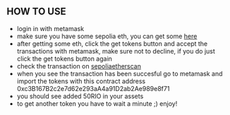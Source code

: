 ## HOW TO USE
- login in with metamask
- make sure you have some sepolia eth, you can get some [here](https://sepoliafaucet.com/)
- after getting some eth, click the get tokens button and accept the transactions with metamask, make sure not to decline, if you do just click the get tokens button again
- check the transaction on [sepoliaetherscan](https://sepolia.etherscan.io/)
- when you see the transaction has  been succesful go to metamask and import the tokens with this contract address 0xc3B167B2c2e7d62e293aA4a91D2ab2Ae989e8f71
- you should see added 50RIO in your assets 
- to get another token you have to wait a minute ;) enjoy!